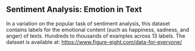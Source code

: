 ## Sentiment Analysis: Emotion in Text

In a variation on the popular task of sentiment analysis, this dataset contains labels for the emotional content (such as happiness, sadness, and anger) of texts. Hundreds to thousands of examples across 13 labels.
The dataset is available at: https://www.figure-eight.com/data-for-everyone/
